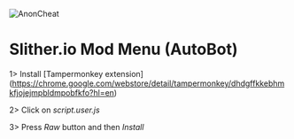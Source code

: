 ![AnonCheat](https://yt3.ggpht.com/a/AGF-l7_DcvtGp4Ln-Bjz28ISfvKp17Mx-0QknQmVpQ=s900-c-k-c0xffffffff-no-rj-mo)

# Slither.io Mod Menu (AutoBot)

1> Install [Tampermonkey extension] (https://chrome.google.com/webstore/detail/tampermonkey/dhdgffkkebhmkfjojejmpbldmpobfkfo?hl=en)

2> Click on *script.user.js*

3> Press *Raw* button and then *Install*
